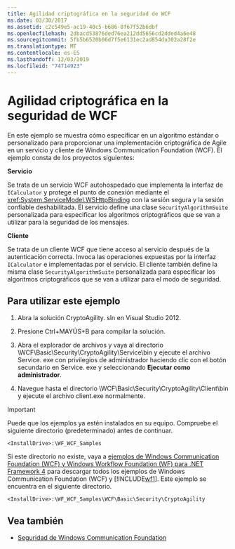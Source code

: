 ```yaml
---
title: Agilidad criptográfica en la seguridad de WCF
ms.date: 03/30/2017
ms.assetid: c2c549e5-ac19-40c5-b686-8f67f52b6dbf
ms.openlocfilehash: 2dbacd53876ded76ea212dd5656cd2dded4a6e48
ms.sourcegitcommit: 5fb5b6520b06d7f5e6131ec2ad854da302a28f2e
ms.translationtype: MT
ms.contentlocale: es-ES
ms.lasthandoff: 12/03/2019
ms.locfileid: "74714923"
---
```

# <a name="cryptographic-agility-in-wcf-security"></a>Agilidad criptográfica en la seguridad de WCF

En este ejemplo se muestra cómo especificar en un algoritmo estándar o personalizado para proporcionar una implementación criptográfica de Agile en un servicio y cliente de Windows Communication Foundation (WCF). El ejemplo consta de los proyectos siguientes:

**Servicio**

Se trata de un servicio WCF autohospedado que implementa la interfaz de `ICalculator` y protege el punto de conexión mediante el <xref:System.ServiceModel.WSHttpBinding> con la sesión segura y la sesión confiable deshabilitada. El servicio define una clase `SecurityAlgorithmSuite` personalizada para especificar los algoritmos criptográficos que se van a utilizar para la seguridad de los mensajes.

**Cliente**

Se trata de un cliente WCF que tiene acceso al servicio después de la autenticación correcta. Invoca las operaciones expuestas por la interfaz `ICalculator` e implementadas por el servicio. El cliente también define la misma clase `SecurityAlgorithmSuite` personalizada para especificar los algoritmos criptográficos que se van a utilizar para el modo de seguridad.

## <a name="to-use-this-sample"></a>Para utilizar este ejemplo

1. Abra la solución CryptoAgility. sln en Visual Studio 2012.

2. Presione Ctrl+MAYÚS+B para compilar la solución.

3. Abra el explorador de archivos y vaya al directorio \WCF\Basic\Security\CryptoAgility\Service\bin y ejecute el archivo Service. exe con privilegios de administrador haciendo clic con el botón secundario en Service. exe y seleccionando **Ejecutar como administrador**.

4. Navegue hasta el directorio \WCF\Basic\Security\CryptoAgility\Client\bin y ejecute el archivo client.exe normalmente.

> [!IMPORTANT]
> Puede que los ejemplos ya estén instalados en su equipo. Compruebe el siguiente directorio (predeterminado) antes de continuar.
>
> `<InstallDrive>:\WF_WCF_Samples`
>
> Si este directorio no existe, vaya a [ejemplos de Windows Communication Foundation (WCF) y Windows Workflow Foundation (WF) para .NET Framework 4](https://www.microsoft.com/download/details.aspx?id=21459) para descargar todos los ejemplos de Windows Communication Foundation (WCF) y [!INCLUDE[wf1](../../../../includes/wf1-md.md)]. Este ejemplo se encuentra en el siguiente directorio.
>
> `<InstallDrive>:\WF_WCF_Samples\WCF\Basic\Security\CryptoAgility`

## <a name="see-also"></a>Vea también

- [Seguridad de Windows Communication Foundation](../feature-details/security.md)
